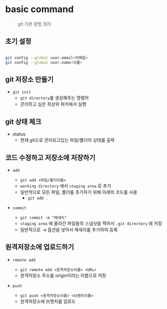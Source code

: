 # basic command
> git 기본 문법 정리

## 초기 설정
```bash

git config --global user.email<이메일>
git config --global user.name<이름>
```

## git 저장소 만들기

- `git init`
    - `git directory`를 생성해주는 명령어
    -  관리하고 싶은 최상위 위치에서 실행

## git 상태 체크

- status
    - 현재 git으로 관리되고있는 파일/폴더의 상태를 출력

## 코드 수정하고 저장소에 저장하기

- `add`
    -  `git add <파일/폴더이름>`
    - `working directory` 에서 `staging area` 로 추가
    - 일반적으로 모든 파일, 폴더를 추가하기 위해 아래의 코드를 사용
        - `git add .`


- `commit`
    - `git commit -m "메세지"`
    - `staging area` 에 올라간 파일들의 스냅샷을 찍어서 `.git directory` 에 저장
    - 일반적으로 `-m` 옵션을 넣어서 메세지를 추가하여 등록



## 원격저장소에 업로드하기
- `remote add`
    - `git remote add <원격저장소이름> <URL>`
    -  원격저장소 주소를 origin이라는 이름으로 저장

- `push`
    - `git push <원격저장소이름> <브랜치이름>`
    - 원격저장소에 브랜치를 업로드